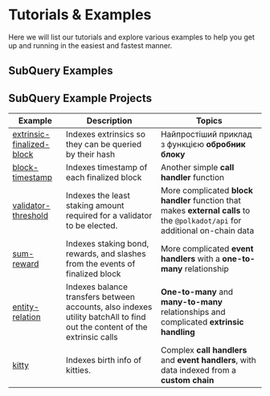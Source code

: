 # Tutorials & Examples

Here we will list our tutorials and explore various examples to help you get up and running in the easiest and fastest manner.

## SubQuery Examples



## SubQuery Example Projects

| Example                                                                                       | Description                                                                                                              | Topics                                                                                                                        |
| --------------------------------------------------------------------------------------------- | ------------------------------------------------------------------------------------------------------------------------ | ----------------------------------------------------------------------------------------------------------------------------- |
| [extrinsic-finalized-block](https://github.com/subquery/tutorials-extrinsic-finalised-blocks) | Indexes extrinsics so they can be queried by their hash                                                                  | Найпростіший приклад з функцією **обробник блоку**                                                                            |
| [block-timestamp](https://github.com/subquery/tutorials-block-timestamp)                      | Indexes timestamp of each finalized block                                                                                | Another simple **call handler** function                                                                                      |
| [validator-threshold](https://github.com/subquery/tutorials-validator-threshold)              | Indexes the least staking amount required for a validator to be elected.                                                 | More complicated **block handler** function that makes **external calls** to the `@polkadot/api` for additional on-chain data |
| [sum-reward](https://github.com/subquery/tutorials-sum-reward)                                | Indexes staking bond, rewards, and slashes from the events of finalized block                                            | More complicated **event handlers** with a **one-to-many** relationship                                                       |
| [entity-relation](https://github.com/subquery/tutorials-entity-relations)                     | Indexes balance transfers between accounts, also indexes utility batchAll to find out the content of the extrinsic calls | **One-to-many** and **many-to-many** relationships and complicated **extrinsic handling**                                     |
| [kitty](https://github.com/subquery/tutorials-kitty-chain)                                    | Indexes birth info of kitties.                                                                                           | Complex **call handlers** and **event handlers**, with data indexed from a **custom chain**                                   |
